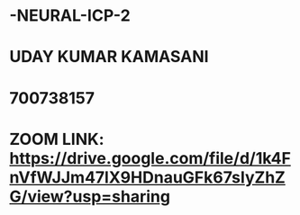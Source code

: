 # -NEURAL-ICP-2
# UDAY KUMAR KAMASANI
# 700738157
# ZOOM LINK: https://drive.google.com/file/d/1k4FnVfWJJm47lX9HDnauGFk67sIyZhZG/view?usp=sharing
